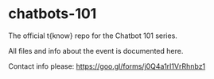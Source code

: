 # chatbots-101
The official t{know} repo for the Chatbot 101 series.

All files and info about the event is documented here.

Contact info please: https://goo.gl/forms/j0Q4a1rI1VrRhnbz1
